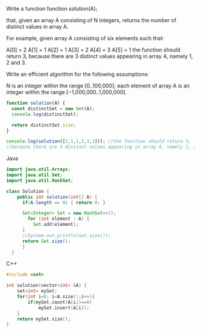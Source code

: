 Write a function
function solution(A);

that, given an array A consisting of N integers, returns the number of distinct values in array A.

For example, given array A consisting of six elements such that:

 A[0] = 2    A[1] = 1    A[2] = 1
 A[3] = 2    A[4] = 3    A[5] = 1
the function should return 3, because there are 3 distinct values appearing in array A, namely 1, 2 and 3.

Write an efficient algorithm for the following assumptions:

N is an integer within the range [0..100,000];
each element of array A is an integer within the range [−1,000,000..1,000,000].

```javascript
function solution(A) {
  const distinctSet = new Set(A);
  console.log(distinctSet);

  return distinctSet.size;
}

console.log(solution([2,1,1,2,3,1])); //the function should return 3, 
//because there are 3 distinct values appearing in array A, namely 1, 2 and 3.


```



Java
```java
import java.util.Arrays;
import java.util.Set; 
import java.util.HashSet; 

class Solution {
    public int solution(int[] A) {
      if(A.length == 0) { return 0; }

      Set<Integer> Set = new HashSet<>(); 
        for (int element : A) { 
          Set.add(element);
      }
      //System.out.println(Set.size());
      return Set.size();
      }
  }

```

C++
```C++
#include <set>

int solution(vector<int> &A) {
    set<int> mySet;
    for(int i=0; i<A.size();i++){
        if(mySet.count(A[i])==0)
            mySet.insert(A[i]);
    }
    return mySet.size();
}




```